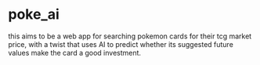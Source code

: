 # poke_ai
this aims to be a web app for searching pokemon cards for their tcg market price, with a twist that uses AI to predict whether its suggested future values make the card a good investment. 



